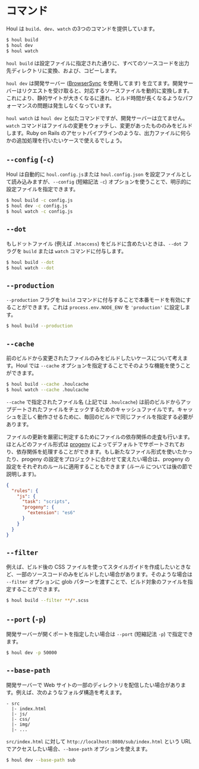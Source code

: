 # コマンド

Houl は `build`、`dev`、`watch` の3つのコマンドを提供しています。

```bash
$ houl build
$ houl dev
$ houl watch
```

`houl build` は設定ファイルに指定された通りに、すべてのソースコードを出力先ディレクトリに変換、および、コピーします。

`houl dev` は開発サーバー ([BrowserSync](https://browsersync.io/) を使用してます) を立てます。開発サーバーはリクエストを受け取ると、対応するソースファイルを動的に変換します。これにより、静的サイトが大きくなるに連れ、ビルド時間が長くなるようなパフォーマンスの問題は発生しなくなっています。

`houl watch` は `houl dev` と似たコマンドですが、開発サーバーは立てません。`watch` コマンドはファイルの変更をウォッチし、変更があったもののみをビルドします。Ruby on Rails のアセットパイプラインのような、出力ファイルに何らかの追加処理を行いたいケースで使えるでしょう。

## `--config` (`-c`)

Houl は自動的に `houl.config.js`または `houl.config.json` を設定ファイルとして読み込みますが、`--config` (短縮記法 `-c`) オプションを使うことで、明示的に設定ファイルを指定できます。

```bash
$ houl build -c config.js
$ houl dev -c config.js
$ houl watch -c config.js
```

## `--dot`

もしドットファイル (例えば `.htaccess`) をビルドに含めたいときは、`--dot` フラグを `build` または `watch` コマンドに付与します。

```bash
$ houl build --dot
$ houl watch --dot
```

## `--production`

`--production` フラグを `build` コマンドに付与することで本番モードを有効にすることができます。これは `process.env.NODE_ENV` を `'production'` に設定します。

```bash
$ houl build --production
```

## `--cache`

前のビルドから変更されたファイルのみをビルドしたいケースについて考えます。Houl では `--cache` オプションを指定することでそのような機能を使うことができます。

```bash
$ houl build --cache .houlcache
$ houl watch --cache .houlcache
```

`--cache` で指定されたファイル名 (上記では `.houlcache`) は前のビルドからアップデートされたファイルをチェックするためのキャッシュファイルです。キャッシュを正しく動作させるために、毎回のビルドで同じファイルを指定する必要があります。

ファイルの更新を厳密に判定するためにファイルの依存関係の走査も行います。ほとんどのファイル形式は [progeny](https://github.com/es128/progeny) によってデフォルトでサポートされており、依存関係を処理することができます。もし新たなファイル形式を使いたかったり、progeny の設定をプロジェクトに合わせて変えたい場合は、progeny の設定をそれぞれのルールに適用することもできます (_ルール_ については後の節で説明します)。

```json
{
  "rules": {
    "js": {
      "task": "scripts",
      "progeny": {
        "extension": "es6"
      }
    }
  }
}
```

## `--filter`

例えば、ビルド後の CSS ファイルを使ってスタイルガイドを作成したいときなど、一部のソースコードのみをビルドしたい場合があります。そのような場合は `--filter` オプションに glob パターンを渡すことで、ビルド対象のファイルを指定することができます。

```bash
$ houl build --filter **/*.scss
```

## `--port` (`-p`)

開発サーバーが開くポートを指定したい場合は `--port` (短縮記法 `-p`) で指定できます。

```bash
$ houl dev -p 50000
```

## `--base-path`

開発サーバーで Web サイトの一部のディレクトリを配信したい場合があります。例えば、次のようなフォルダ構造を考えます。

```
- src
  |- index.html
  |- js/
  |- css/
  |- img/
  |- ...
```

`src/index.html` に対して `http://localhost:8080/sub/index.html` という URL でアクセスしたい場合、`--base-path` オプションを使えます。

```bash
$ houl dev --base-path sub
```
